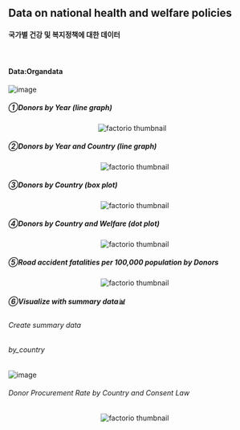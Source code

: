 ## Data on national health and welfare policies
#### 국가별 건강 및 복지정책에 대한 데이터
⠀
#### Data:Organdata
![image](https://user-images.githubusercontent.com/80669371/119146221-630ac900-ba85-11eb-848a-2d714157ff5b.png)

##### ①Donors by Year (line graph)
<p align="center">
  <img src="https://user-images.githubusercontent.com/80669371/121472242-e328ac80-c9fb-11eb-82eb-244629521e84.png" alt="factorio thumbnail"/>⠀
</p>

##### ②Donors by Year and Country (line graph)
<p align="center">
  <img src="https://user-images.githubusercontent.com/80669371/119147007-27bcca00-ba86-11eb-831a-fcde9d52c7f6.png" alt="factorio thumbnail"/>
</p> 

##### ③Donors by Country (box plot)
<p align="center">
  <img src="https://user-images.githubusercontent.com/80669371/119147659-c1847700-ba86-11eb-8183-9ce97a8a7cd0.png" alt="factorio thumbnail"/>
</p> 

##### ④Donors by Country and Welfare (dot plot)
<p align="center">
  <img src="https://user-images.githubusercontent.com/80669371/121473474-b37aa400-c9fd-11eb-8401-01d52b5554f8.png" alt="factorio thumbnail"/>
</p> 

##### ⑤Road accident fatalities per 100,000 population by Donors
<p align="center">
  <img src="https://user-images.githubusercontent.com/80669371/121477216-854b9300-ca02-11eb-889a-202dbebfa488.png" alt="factorio thumbnail"/>
</p> 

##### ⑥Visualize with summary data📊
###### Create summary data
###### by_country
![image](https://user-images.githubusercontent.com/80669371/121474284-d48fc480-c9fe-11eb-8038-f108643e81d5.png)

###### Donor Procurement Rate by Country and Consent Law
<p align="center">
  <img src="https://user-images.githubusercontent.com/80669371/121475082-f2a9f480-c9ff-11eb-8af5-00819022a936.png" alt="factorio thumbnail"/>
</p> 

